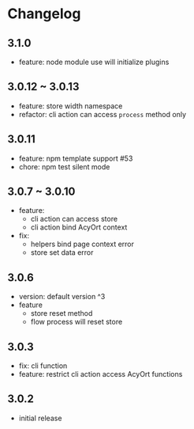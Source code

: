 # Changelog

## 3.1.0

- feature: node module use will initialize plugins

## 3.0.12 ~ 3.0.13

- feature: store width namespace
- refactor: cli action can access `process` method only

## 3.0.11

- feature: npm template support #53
- chore: npm test silent mode

## 3.0.7 ~ 3.0.10

- feature:
  * cli action can access store
  * cli action bind AcyOrt context
- fix:
  * helpers bind page context error
  * store set data error

## 3.0.6

- version: default version ^3
- feature
  * store reset method
  * flow process will reset store

## 3.0.3

- fix: cli function
- feature: restrict cli action access AcyOrt functions

## 3.0.2

- initial release
